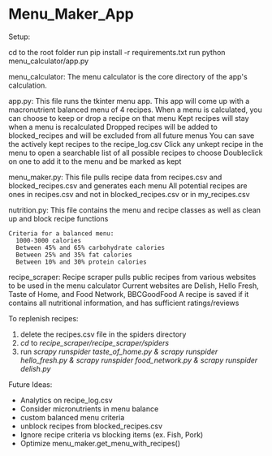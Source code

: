 # Menu_Maker_App

Setup:

cd to the root folder
run pip install -r requirements.txt
run python menu_calculator/app.py


menu_calculator:
  The menu calculator is the core directory of the app's calculation.
  
  app.py:
    This file runs the tkinter menu app.
    This app will come up with a macronutrient balanced menu of 4 recipes.
    When a menu is calculated, you can choose to keep or drop a recipe on that menu
      Kept recipes will stay when a menu is recalculated
      Dropped recipes will be added to blocked_recipes and will be excluded from all future menus
    You can save the actively kept recipes to the recipe_log.csv
    Click any unkept recipe in the menu to open a searchable list of all possible recipes to choose
      Doubleclick on one to add it to the menu and be marked as kept
  
  menu_maker.py:
    This file pulls recipe data from recipes.csv and blocked_recipes.csv and generates each menu
    All potential recipes are ones in recipes.csv and not in blocked_recipes.csv or in my_recipes.csv
  
  nutrition.py:
    This file contains the menu and recipe classes as well as clean up and block recipe functions
   
    Criteria for a balanced menu:
      1000-3000 calories
      Between 45% and 65% carbohydrate calories
      Between 25% and 35% fat calories
      Between 10% and 30% protein calories

recipe_scraper:
  Recipe scraper pulls public recipes from various websites to be used in the menu calculator
  Current websites are Delish, Hello Fresh, Taste of Home, and Food Network, BBCGoodFood
  A recipe is saved if it contains all nutritional information, and has sufficient ratings/reviews
  
  To replenish recipes:
  1) delete the recipes.csv file in the spiders directory
  2) _cd_ to _recipe_scraper/recipe_scraper/spiders_
  3) run _scrapy runspider taste_of_home.py & scrapy runspider hello_fresh.py & scrapy runspider food_network.py & scrapy runspider delish.py_

  
  
  
  Future Ideas:
  
  * Analytics on recipe_log.csv
  * Consider micronutrients in menu balance
  * custom balanced menu criteria
  * unblock recipes from blocked_recipes.csv
  * Ignore recipe criteria vs blocking items (ex. Fish, Pork)
  * Optimize menu_maker.get_menu_with_recipes()
